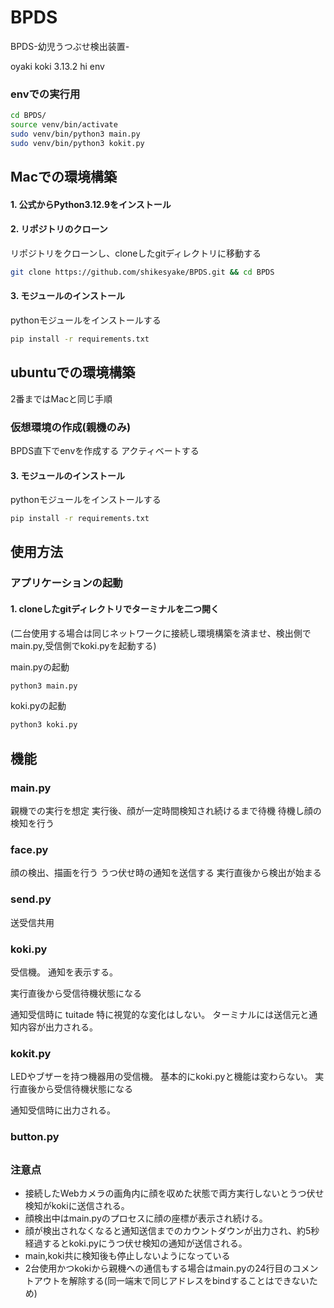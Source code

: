# BPDS
BPDS-幼児うつぶせ検出装置-




oyaki
koki 3.13.2 hi env
### envでの実行用
```sh
cd BPDS/
source venv/bin/activate
sudo venv/bin/python3 main.py
sudo venv/bin/python3 kokit.py
```
## Macでの環境構築

#### 1. 公式からPython3.12.9をインストール

#### 2. リポジトリのクローン
リポジトリをクローンし、cloneしたgitディレクトリに移動する
```sh
git clone https://github.com/shikesyake/BPDS.git && cd BPDS
```

#### 3. モジュールのインストール
pythonモジュールをインストールする
```sh
pip install -r requirements.txt
```
## ubuntuでの環境構築

2番まではMacと同じ手順
### 仮想環境の作成(親機のみ)
BPDS直下でenvを作成する
アクティベートする

#### 3. モジュールのインストール
pythonモジュールをインストールする
```sh
pip install -r requirements.txt
```


## 使用方法

### アプリケーションの起動
#### 1. cloneしたgitディレクトリでターミナルを二つ開く
(二台使用する場合は同じネットワークに接続し環境構築を済ませ、検出側でmain.py,受信側でkoki.pyを起動する)

main.pyの起動
```sh
python3 main.py
```

koki.pyの起動
```sh
python3 koki.py
```

## 機能
### main.py
親機での実行を想定
実行後、顔が一定時間検知され続けるまで待機
待機し顔の検知を行う

### face.py

顔の検出、描画を行う
うつ伏せ時の通知を送信する
実行直後から検出が始まる
### send.py
送受信共用

### koki.py
受信機。
通知を表示する。

実行直後から受信待機状態になる

通知受信時に
tuitade 特に視覚的な変化はしない。
ターミナルには送信元と通知内容が出力される。


### kokit.py
LEDやブザーを持つ機器用の受信機。
基本的にkoki.pyと機能は変わらない。
実行直後から受信待機状態になる

通知受信時に出力される。



### button.py

##
### 注意点
- 接続したWebカメラの画角内に顔を収めた状態で両方実行しないとうつ伏せ検知がkokiに送信される。
- 顔検出中はmain.pyのプロセスに顔の座標が表示され続ける。
- 顔が検出されなくなると通知送信までのカウントダウンが出力され、約5秒経過するとkoki.pyにうつ伏せ検知の通知が送信される。
- main,koki共に検知後も停止しないようになっている
- 2台使用かつkokiから親機への通信もする場合はmain.pyの24行目のコメントアウトを解除する(同一端末で同じアドレスをbindすることはできないため)
##
